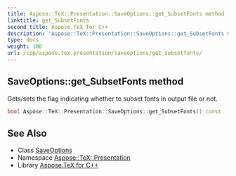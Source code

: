 ```yaml
---
title: Aspose::TeX::Presentation::SaveOptions::get_SubsetFonts method
linktitle: get_SubsetFonts
second_title: Aspose.TeX for C++
description: 'Aspose::TeX::Presentation::SaveOptions::get_SubsetFonts method. Gets/sets the flag indicating whether to subset fonts in output file or not in C++.'
type: docs
weight: 100
url: /cpp/aspose.tex.presentation/saveoptions/get_subsetfonts/
---
```

## SaveOptions::get_SubsetFonts method


Gets/sets the flag indicating whether to subset fonts in output file or not.

```cpp
bool Aspose::TeX::Presentation::SaveOptions::get_SubsetFonts() const
```

## See Also

* Class [SaveOptions](../)
* Namespace [Aspose::TeX::Presentation](../../)
* Library [Aspose.TeX for C++](../../../)
